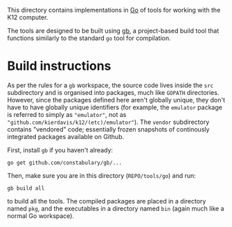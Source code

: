 This directory contains implementations in [Go][go] of tools for working with
the K12 computer.

The tools are designed to be built using [gb][gb], a project-based build tool
that functions similarly to the standard `go` tool for compilation.

[go]: http://golang.org/
[gb]: http://getgb.io/

# Build instructions

As per the rules for a `gb` workspace, the source code lives inside the `src`
subdirectory and is organised into packages, much like `GOPATH` directories.
However, since the packages defined here aren't globally unique, they don't
have to have globally unique identifiers (for example, the `emulator` package
is referred to simply as `"emulator"`, not as
`"github.com/kierdavis/k12/(etc)/emulator"`). The `vendor` subdirectory contains
"vendored" code; essentially frozen snapshots of continously integrated packages
available on Github.

First, install `gb` if you haven't already:

    go get github.com/constabulary/gb/...

Then, make sure you are in this directory (`REPO/tools/go`) and run:

    gb build all

to build all the tools. The compiled packages are placed in a directory named
`pkg`, and the executables in a directory named `bin` (again much like a normal
Go workspace).

